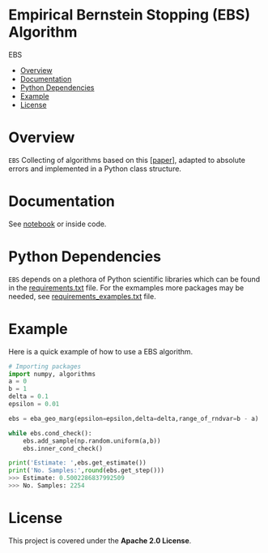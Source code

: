 # Empirical Bernstein Stopping (EBS) Algorithm

EBS

- [Overview](#overview)
- [Documentation](#documentation)
- [Python Dependencies](#Python-Dependencies)
- [Example](#Example)
- [License](#license)


# Overview
``EBS`` 
Collecting of algorithms based on this [[paper](https://www.cs.toronto.edu/~vmnih/docs/ebstop.pdf)], adapted to absolute errors and implemented in a Python class structure.

# Documentation
See [notebook](/tutorial.ipynb) or inside code.

# Python Dependencies
`EBS` depends on a plethora of Python scientific libraries which can be found in the [requirements.txt](/requirements.txt) file.
For the exmamples more packages may be needed, see [requirements_examples.txt](/requirements_examples.txt) file.

# Example
Here is a quick example of how to use a EBS algorithm.

```python
# Importing packages
import numpy, algorithms
a = 0
b = 1
delta = 0.1
epsilon = 0.01

ebs = eba_geo_marg(epsilon=epsilon,delta=delta,range_of_rndvar=b - a)

while ebs.cond_check():
    ebs.add_sample(np.random.uniform(a,b))
    ebs.inner_cond_check()

print('Estimate: ',ebs.get_estimate())
print('No. Samples:',round(ebs.get_step()))
>>> Estimate: 0.5002286837992509
>>> No. Samples: 2254
```
# License
This project is covered under the **Apache 2.0 License**.

